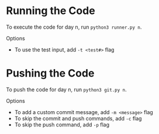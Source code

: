 # Running the Code
To execute the code for day n, run `python3 runner.py n`.

Options
- To use the test input, add `-t <test#>` flag

# Pushing the Code
To push the code for day n, run `python3 git.py n`.

Options
- To add a custom commit message, add `-m <message>` flag
- To skip the commit and push commands, add `-c` flag
- To skip the push command, add `-p` flag
